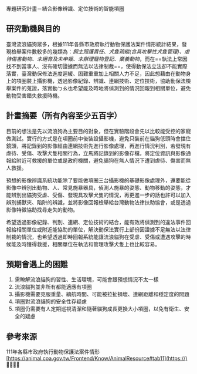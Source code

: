專題研究計畫－結合影像辨識、定位技術的智能項圈

## 研究動機與目的
臺灣流浪貓狗眾多，根據111年各縣市政府執行動物保護法案件情形統計結果，發現檢舉案件數較多的幾類為：*飼主照護責任、犬隻疏縱(含具攻擊性犬隻管理)、虐待傷害動物、未絕育及未申報、未辦理寵物登記、棄養動物*，而在==執法上常因找不到當事人、沒有確切證據而無法以法律制裁==，使得動保法立法卻不能實際落實，臺灣動保修法進度遲緩、困難重重加上相關人力不足，因此想藉由在動物身上的項圈裝上攝影機，透過影像紀錄、辨識、連網技術、定位技術，協助動保法檢舉案件的蒐證，落實動ㄅㄠ也希望能及時地將偵測到的情況回報到相關單位，避免動物受害錯失救援時機。

## 計畫摘要（所有內容至少五百字）
目前的想法是先以流浪狗為主要目的對象，但在實驗階段會先以比較能受控的家寵做測試。實行的方式是在項圈前中後裝設攝影機，避免只裝前在貓狗低頭時會擋住鏡頭，將記錄到的影像經由連網技術先進行影像處理，再進行情況判別，若發現有虐待、受傷、攻擊犬隻相關行為，立馬將記錄到的影像存檔，將定位資訊與影像通報給附近可救援的單位或是政府機關，避免貓狗在無人情況下遭到虐待、傷害而無人救援。

預想的影像辨識系統功能除了要能做項圈三台攝影機的基礎影像處理外，還要能從影像中辨別出動物、人、常見施暴器具，偵測人施暴的姿態、動物移動的姿態，才能辨別出貓狗受虐、受傷、發現具攻擊犬隻的情況，再更進一步的話也許可以加入辨別捕獸夾、陷阱的辨識，並將影像回報檢舉給台灣動物法律扶助協會，或是透過影像特徵協助找尋走失的動物。

希望透過影像紀錄、判別、連網、定位技術的結合，能有效將偵測到的違法事件回報給相關單位或附近能協助的單位，解決動保法實行上部份因證據不足無法以法律制裁的情況，也希望透過即時回報系統能讓流浪貓狗在受虐、受傷或遭遇攻擊的時候能及時獲得救援，相關單位在執法和管理攻擊犬隻上也比較容易。

## 預期會遇上的困難
1.	需瞭解流浪貓狗的習性、生活環境，可能會跟預想情況不太一樣
2.	流浪貓狗並非所有都能適應有項圈
3.	攝影機需要克服重量、續航時間、可能被拉扯損壞、連網距離和穩定度的問題
4.	項圈對流浪貓狗的安全性存疑慮
5.	項圈仍需要有人定期巡視清潔和隨著貓狗成長更換大小項圈，以免有衛生、安全的疑慮 


## 參考來源
111年各縣市政府執行動物保護法案件情形
[https://animal.coa.gov.tw/Frontend/Know/AnimalResource#tab11](https://)
